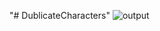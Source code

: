 "# DublicateCharacters" 
![output](https://user-images.githubusercontent.com/126655509/222877994-947a57a9-c0f9-4759-9a94-e25216ac2f2d.png)

